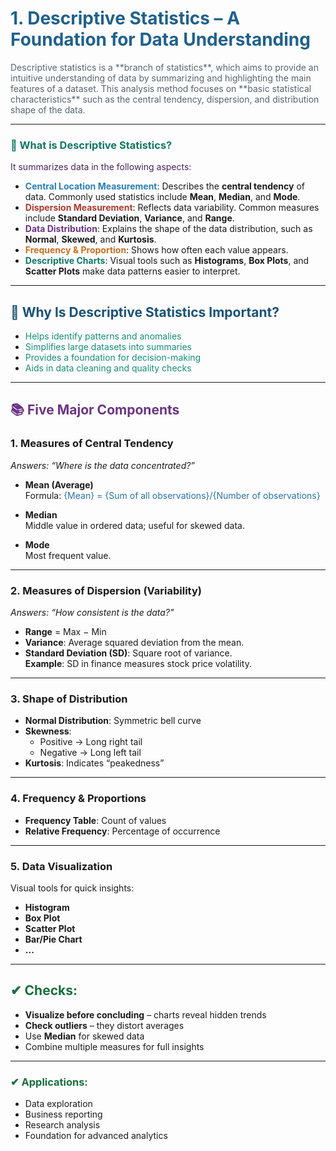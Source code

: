 # <span style="color:#1F618D;">1. Descriptive Statistics – A Foundation for Data Understanding</span>


<span style="color:#566573;">
Descriptive statistics is a **branch of statistics**, which aims to provide an intuitive understanding of data by summarizing and highlighting the main features of a dataset. This analysis method focuses on **basic statistical characteristics** such as the central tendency, dispersion, and distribution shape of the data.
</span>


---


### <span style="color:#117864;">🔹 What is Descriptive Statistics?</span>
<span style="color:#4A235A;">
It summarizes data in the following aspects:
</span>


- <span style="color:#2980B9;">**Central Location Measurement**</span>: Describes the **central tendency** of data. Commonly used statistics include **Mean**, **Median**, and **Mode**.
- <span style="color:#B03A2E;">**Dispersion Measurement**</span>: Reflects data variability. Common measures include **Standard Deviation**, **Variance**, and **Range**.
- <span style="color:#6C3483;">**Data Distribution**</span>: Explains the shape of the data distribution, such as **Normal**, **Skewed**, and **Kurtosis**.
- <span style="color:#CA6F1E;">**Frequency & Proportion**</span>: Shows how often each value appears.
- <span style="color:#117864;">**Descriptive Charts**</span>: Visual tools such as **Histograms**, **Box Plots**, and **Scatter Plots** make data patterns easier to interpret.


---


## <span style="color:#1A5276;">📌 Why Is Descriptive Statistics Important?</span>
-  <span style="color:#148F77;">Helps identify patterns and anomalies</span>  
-  <span style="color:#148F77;">Simplifies large datasets into summaries</span>  
-  <span style="color:#148F77;">Provides a foundation for decision-making</span>  
-  <span style="color:#148F77;">Aids in data cleaning and quality checks</span>  


---


## <span style="color:#6C3483;">📚 Five Major Components</span>


### **1. Measures of Central Tendency**
_Answers: “Where is the data concentrated?”_
- **Mean (Average)**  
  Formula:   <span style="color:#2874A6;">
  {Mean} = {Sum of all observations}/{Number of observations}
   

- **Median**  
  Middle value in ordered data; useful for skewed data.  


- **Mode**  
  Most frequent value.  
  

---


### **2. Measures of Dispersion (Variability)**
_Answers: “How consistent is the data?”_
- **Range** = Max − Min  
- **Variance**: Average squared deviation from the mean.  
- **Standard Deviation (SD)**: Square root of variance.  
  **Example**: SD in finance measures stock price volatility.


---


### **3. Shape of Distribution**
- **Normal Distribution**: Symmetric bell curve  
- **Skewness**:  
  - Positive → Long right tail  
  - Negative → Long left tail  
- **Kurtosis**: Indicates “peakedness”


---


### **4. Frequency & Proportions**
- **Frequency Table**: Count of values  
- **Relative Frequency**: Percentage of occurrence  


---


### **5. Data Visualization**
Visual tools for quick insights:
-  **Histogram**
-  **Box Plot**
-  **Scatter Plot**
-  **Bar/Pie Chart**
-  **...**


---


## <span style="color:#196F3D;">✔ Checks:</span>
- **Visualize before concluding** – charts reveal hidden trends  
-  **Check outliers** – they distort averages  
- Use **Median** for skewed data  
- Combine multiple measures for full insights  


---


### <span style="color:#196F3D;">✔ Applications:</span>
- Data exploration  
- Business reporting  
- Research analysis  
- Foundation for advanced analytics  





